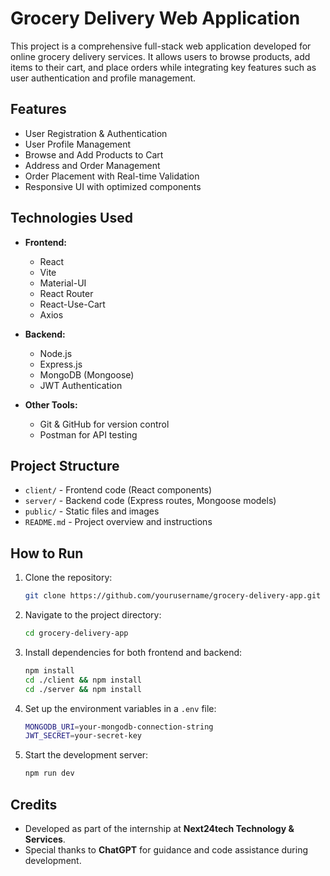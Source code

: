# Grocery Delivery Web Application

This project is a comprehensive full-stack web application developed for online grocery delivery services. It allows users to browse products, add items to their cart, and place orders while integrating key features such as user authentication and profile management.

## Features
- User Registration & Authentication
- User Profile Management
- Browse and Add Products to Cart
- Address and Order Management
- Order Placement with Real-time Validation
- Responsive UI with optimized components

## Technologies Used
- **Frontend:**
  - React
  - Vite
  - Material-UI
  - React Router
  - React-Use-Cart
  - Axios

- **Backend:**
  - Node.js
  - Express.js
  - MongoDB (Mongoose)
  - JWT Authentication

- **Other Tools:**
  - Git & GitHub for version control
  - Postman for API testing

## Project Structure
- `client/` - Frontend code (React components)
- `server/` - Backend code (Express routes, Mongoose models)
- `public/` - Static files and images
- `README.md` - Project overview and instructions

## How to Run
1. Clone the repository:
    ```bash
    git clone https://github.com/yourusername/grocery-delivery-app.git
    ```
2. Navigate to the project directory:
    ```bash
    cd grocery-delivery-app
    ```
3. Install dependencies for both frontend and backend:
    ```bash
    npm install
    cd ./client && npm install
    cd ./server && npm install
    ```
4. Set up the environment variables in a `.env` file:
    ```bash
    MONGODB_URI=your-mongodb-connection-string
    JWT_SECRET=your-secret-key
    ```
5. Start the development server:
    ```bash
    npm run dev
    ```

## Credits
- Developed as part of the internship at **Next24tech Technology & Services**.
- Special thanks to **ChatGPT** for guidance and code assistance during development.
